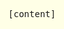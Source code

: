 ```yaml
---
title: Guify
subtitle: A flexible, simple GUI for your JavaScript projects
layout: page
order: 2
---
```


<!--
                                                                        ///\\\\        
                                               --_                    //       \\      
                                                \ \                ///           \\    
                                                \  \             //       ///\\    \   
                          --___   //////\\\\    |   \         ///       //     \   \   
                          \    ///          \\\\\\\ |       //        //       \    \  
                           \///                    \\\\\\\///        /          \    \ 
                          //                                        /            \   \ 
                         /                                         /             \    \
                       //                                        //              \    \
                     //                                         /                 \   \ 
                    /                            /     \      //                  \   \ 
                  //                  \          \     /    //                    \   / 
                 /                    /           \    /   /                      /   / 
                /     ///\\\\\  \     /           |    |///                       /   / 
              //    //        \\|    /\\\       ///    /                         /    /
             /    //            /    /   \\\\/// /    /                          /    /
            /   //              /    /           /   /                          /    / 
            /   /              /   _/           /  _/                           /    / 
            /   /              /  /            /__/                            /    /  
            \   \             /__/                                            /    /   
             \  \                                                           _/    /    
              \  \                                                       __/     /     
               \  \                                                  ___/       /      
               \  \_                                           __---/       ___/       
                \   ---_____                             __---/          __/           
                 \______-----                           /        _____---              
                                                       /     ___/                      
                                                      /     /                          
                                                      |  O  \                          
                                                      /    /|                          
                                                      /   / /                          
                                                      /  / /                           
                                                      |m/\_/      
-->

<style>

#guify-container-content {
    background-color: rgb(255, 255, 230);
    position: absolute;
    left: 0;
    top: 0;
    right: 0;
    bottom: 0;
    display: flex;
    justify-content: center;
    align-items: center;
}

#content-text {
    font-family: monospace;
}
</style>


<div id="guify-container" class="project-container">
    <div id="guify-container-content">
        <div id="content-text">
            [content]
        </div>
    </div>
</div>

<script src="https://unpkg.com/guify"></script>
<script src="index.js"></script>

<p style='text-align: center; margin-bottom: 1.5em;'>
    Themes: 
    <a href="javascript:void(0);" onclick="onThemeChange('light');">Light</a> - 
    <a href="javascript:void(0);" onclick="onThemeChange('dark');">Dark</a> - 
    <a href="javascript:void(0);" onclick="onThemeChange('yorha');">YoRHa</a>
    <br>
    Menu Bar: <a href="javascript:void(0);" onclick="onBarmodeChange('above');">Enable</a> - 
    <a href="javascript:void(0);" onclick="onBarmodeChange('none');">Disable</a>
</p>

Guify is a GUI system you can use in your JavaScript projects to modify variables and trigger actions.
I initially used <a href="https://workshop.chromeexperiments.com/examples/gui">dat.GUI</a>
while working on the other JavaScript projects on this website, but I was frustrated
with its limitations and wanted something better.

Guify is my solution. It's easy to use on mobile, easy to customize visually and functionally,
and it's built with accessibility in mind.

You can find more information on the <a href="https://github.com/colejd/guify">GitHub repo</a>, 
and you can get the latest version yourself as an <a href="https://www.npmjs.com/package/guify">NPM package</a> 
or for browser embedding through a CDN at <a href="https://unpkg.com/guify">unpkg.com/guify</a>.
